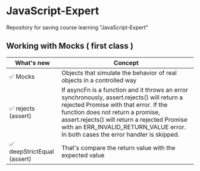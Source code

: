 # JavaScript-Expert
Repository for saving course learning "JavaScript-Expert"

## Working with Mocks ( first class )

| What's new                                              | Concept |
| ------------------------------------------------- | ---- |
| ✅ Mocks  |  Objects that simulate the behavior of real objects in a controlled way    |
| ✅ rejects (assert)  |  If asyncFn is a function and it throws an error synchronously, assert.rejects() will return a rejected Promise with that error. If the function does not return a promise, assert.rejects() will return a rejected Promise with an ERR_INVALID_RETURN_VALUE error. In both cases the error handler is skipped.    |
| ✅ deepStrictEqual (assert)  |  That's compare the return value with the expected value |
